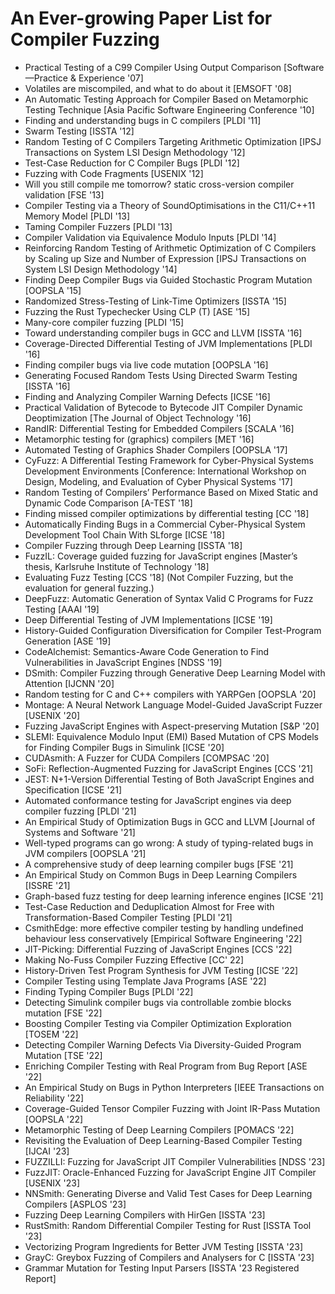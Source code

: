 # An Ever-growing Paper List for Compiler Fuzzing

+ Practical Testing of a C99 Compiler Using Output Comparison [Software—Practice & Experience '07]
+ Volatiles are miscompiled, and what to do about it [EMSOFT '08]
+ An Automatic Testing Approach for Compiler Based on Metamorphic Testing Technique [Asia Pacific Software Engineering Conference '10]
+ Finding and understanding bugs in C compilers [PLDI '11]
+ Swarm Testing [ISSTA '12]
+ Random Testing of C Compilers Targeting Arithmetic Optimization [IPSJ Transactions on System LSI Design Methodology '12]
+ Test-Case Reduction for C Compiler Bugs [PLDI '12]
+ Fuzzing with Code Fragments [USENIX '12]
+ Will you still compile me tomorrow? static cross-version compiler validation [FSE '13]
+ Compiler Testing via a Theory of SoundOptimisations in the C11/C++11 Memory Model [PLDI '13]
+ Taming Compiler Fuzzers [PLDI '13]
+ Compiler Validation via Equivalence Modulo Inputs [PLDI '14]
+ Reinforcing Random Testing of Arithmetic Optimization of C Compilers by Scaling up Size and Number of Expression [IPSJ Transactions on System LSI Design Methodology '14]
+ Finding Deep Compiler Bugs via Guided Stochastic Program Mutation [OOPSLA '15]
+ Randomized Stress-Testing of Link-Time Optimizers [ISSTA '15]
+ Fuzzing the Rust Typechecker Using CLP (T) [ASE '15]
+ Many-core compiler fuzzing [PLDI '15]
+ Toward understanding compiler bugs in GCC and LLVM [ISSTA '16]
+ Coverage-Directed Differential Testing of JVM Implementations [PLDI '16]
+ Finding compiler bugs via live code mutation [OOPSLA '16]
+ Generating Focused Random Tests Using Directed Swarm Testing [ISSTA '16]
+ Finding and Analyzing Compiler Warning Defects [ICSE '16]
+ Practical Validation of Bytecode to Bytecode JIT Compiler Dynamic Deoptimization [The Journal of Object Technology '16]
+ RandIR: Differential Testing for Embedded Compilers [SCALA '16]
+ Metamorphic testing for (graphics) compilers [MET '16]
+ Automated Testing of Graphics Shader Compilers [OOPSLA '17]
+ CyFuzz: A Differential Testing Framework for Cyber-Physical Systems Development Environments [Conference: International Workshop on Design, Modeling, and Evaluation of Cyber Physical Systems '17] 
+ Random Testing of Compilers’ Performance Based on Mixed Static and Dynamic Code Comparison [A-TEST '18]
+ Finding missed compiler optimizations by differential testing [CC '18]
+ Automatically Finding Bugs in a Commercial Cyber-Physical System Development Tool Chain With SLforge [ICSE '18]
+ Compiler Fuzzing through Deep Learning [ISSTA '18]
+ FuzzIL: Coverage guided fuzzing for JavaScript engines [Master’s thesis, Karlsruhe Institute of Technology '18]
+ Evaluating Fuzz Testing [CCS '18] (Not Compiler Fuzzing, but the evaluation for general fuzzing.)
+ DeepFuzz: Automatic Generation of Syntax Valid C Programs for Fuzz Testing [AAAI '19]
+ Deep Differential Testing of JVM Implementations [ICSE '19]
+ History-Guided Configuration Diversification for Compiler Test-Program Generation [ASE '19]
+ CodeAlchemist: Semantics-Aware Code Generation to Find Vulnerabilities in JavaScript Engines [NDSS '19]
+ DSmith: Compiler Fuzzing through Generative Deep Learning Model with Attention [IJCNN '20]
+ Random testing for C and C++ compilers with YARPGen [OOPSLA '20]
+ Montage: A Neural Network Language Model-Guided JavaScript Fuzzer [USENIX '20]
+ Fuzzing JavaScript Engines with Aspect-preserving Mutation [S&P '20]
+ SLEMI: Equivalence Modulo Input (EMI) Based Mutation of CPS Models for Finding Compiler Bugs in Simulink [ICSE '20]
+ CUDAsmith: A Fuzzer for CUDA Compilers [COMPSAC '20]
+ SoFi: Reflection-Augmented Fuzzing for JavaScript Engines [CCS '21]
+ JEST: N+1-Version Differential Testing of Both JavaScript Engines and Specification [ICSE '21]
+ Automated conformance testing for JavaScript engines via deep compiler fuzzing [PLDI '21]
+ An Empirical Study of Optimization Bugs in GCC and LLVM [Journal of Systems and Software '21]
+ Well-typed programs can go wrong: A study of typing-related bugs in JVM compilers [OOPSLA '21]
+ A comprehensive study of deep learning compiler bugs [FSE '21]
+ An Empirical Study on Common Bugs in Deep Learning Compilers [ISSRE '21]
+ Graph-based fuzz testing for deep learning inference engines [ICSE '21]
+ Test-Case Reduction and Deduplication Almost for Free with Transformation-Based Compiler Testing [PLDI '21]
+ CsmithEdge: more effective compiler testing by handling undefined behaviour less conservatively [Empirical Software Engineering '22]
+ JIT-Picking: Differential Fuzzing of JavaScript Engines [CCS '22]
+ Making No-Fuss Compiler Fuzzing Effective [CC' 22]
+ History-Driven Test Program Synthesis for JVM Testing [ICSE '22]
+ Compiler Testing using Template Java Programs [ASE '22]
+ Finding Typing Compiler Bugs [PLDI '22]
+ Detecting Simulink compiler bugs via controllable zombie blocks mutation [FSE '22]
+ Boosting Compiler Testing via Compiler Optimization Exploration [TOSEM '22]
+ Detecting Compiler Warning Defects Via Diversity-Guided Program Mutation [TSE '22]
+ Enriching Compiler Testing with Real Program from Bug Report [ASE '22]
+ An Empirical Study on Bugs in Python Interpreters [IEEE Transactions on Reliability '22]
+ Coverage-Guided Tensor Compiler Fuzzing with Joint IR-Pass Mutation [OOPSLA '22]
+ Metamorphic Testing of Deep Learning Compilers [POMACS '22]
+ Revisiting the Evaluation of Deep Learning-Based Compiler Testing [IJCAI '23]
+ FUZZILLI: Fuzzing for JavaScript JIT Compiler Vulnerabilities [NDSS '23]
+ FuzzJIT: Oracle-Enhanced Fuzzing for JavaScript Engine JIT Compiler [USENIX '23]
+ NNSmith: Generating Diverse and Valid Test Cases for Deep Learning Compilers [ASPLOS '23]
+ Fuzzing Deep Learning Compilers with HirGen [ISSTA '23]
+ RustSmith: Random Differential Compiler Testing for Rust [ISSTA Tool '23]
+ Vectorizing Program Ingredients for Better JVM Testing [ISSTA '23]
+ GrayC: Greybox Fuzzing of Compilers and Analysers for C [ISSTA '23]
+ Grammar Mutation for Testing Input Parsers [ISSTA '23 Registered Report]
